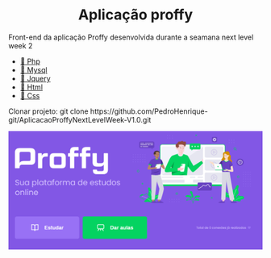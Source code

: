 <h1 align="center">Aplicação proffy</h1>

<p align="left">
  Front-end da aplicação Proffy desenvolvida durante a seamana next level week 2
</p>

<p align="left">
    <ul>
        <li><a href="https://www.php.net/">🔗 Php</a></li>
        <li><a href="https://www.mysql.com/">🔗 Mysql</a></li>
        <li><a href="https://jquery.com/">🔗 Jquery</a></li>
        <li><a href="https://developer.mozilla.org/pt-BR/docs/Web/HTML">🔗 Html</a></li>
        <li><a href="https://developer.mozilla.org/pt-BR/docs/Web/CSS">🔗 Css</a></li>
    </ul>
</p>

<p align="left">
    Clonar projeto: git clone https://github.com/PedroHenrique-git/AplicacaoProffyNextLevelWeek-V1.0.git
</p>
 
 ![VISUAL](proffy.PNG)
